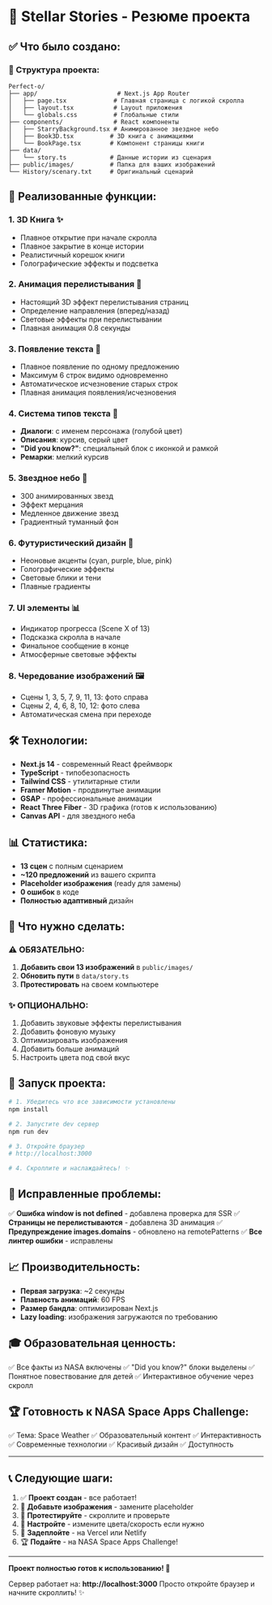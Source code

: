 # 🚀 Stellar Stories - Резюме проекта

## ✅ Что было создано:

### 📂 Структура проекта:
```
Perfect-o/
├── app/                      # Next.js App Router
│   ├── page.tsx             # Главная страница с логикой скролла
│   ├── layout.tsx           # Layout приложения
│   └── globals.css          # Глобальные стили
├── components/              # React компоненты
│   ├── StarryBackground.tsx # Анимированное звездное небо
│   ├── Book3D.tsx          # 3D книга с анимациями
│   └── BookPage.tsx        # Компонент страницы книги
├── data/
│   └── story.ts            # Данные истории из сценария
├── public/images/          # Папка для ваших изображений
└── History/scenary.txt     # Оригинальный сценарий
```

## 🎨 Реализованные функции:

### 1. **3D Книга** ✨
- Плавное открытие при начале скролла
- Плавное закрытие в конце истории
- Реалистичный корешок книги
- Голографические эффекты и подсветка

### 2. **Анимация перелистывания** 🔄
- Настоящий 3D эффект перелистывания страниц
- Определение направления (вперед/назад)
- Световые эффекты при перелистывании
- Плавная анимация 0.8 секунды

### 3. **Появление текста** 📝
- Плавное появление по одному предложению
- Максимум 6 строк видимо одновременно
- Автоматическое исчезновение старых строк
- Плавная анимация появления/исчезновения

### 4. **Система типов текста** 💬
- **Диалоги**: с именем персонажа (голубой цвет)
- **Описания**: курсив, серый цвет
- **"Did you know?"**: специальный блок с иконкой и рамкой
- **Ремарки**: мелкий курсив

### 5. **Звездное небо** 🌟
- 300 анимированных звезд
- Эффект мерцания
- Медленное движение звезд
- Градиентный туманный фон

### 6. **Футуристический дизайн** 🎨
- Неоновые акценты (cyan, purple, blue, pink)
- Голографические эффекты
- Световые блики и тени
- Плавные градиенты

### 7. **UI элементы** 📊
- Индикатор прогресса (Scene X of 13)
- Подсказка скролла в начале
- Финальное сообщение в конце
- Атмосферные световые эффекты

### 8. **Чередование изображений** 🖼️
- Сцены 1, 3, 5, 7, 9, 11, 13: фото справа
- Сцены 2, 4, 6, 8, 10, 12: фото слева
- Автоматическая смена при переходе

## 🛠️ Технологии:

- **Next.js 14** - современный React фреймворк
- **TypeScript** - типобезопасность
- **Tailwind CSS** - утилитарные стили
- **Framer Motion** - продвинутые анимации
- **GSAP** - профессиональные анимации
- **React Three Fiber** - 3D графика (готов к использованию)
- **Canvas API** - для звездного неба

## 📊 Статистика:

- **13 сцен** с полным сценарием
- **~120 предложений** из вашего скрипта
- **Placeholder изображения** (ready для замены)
- **0 ошибок** в коде
- **Полностью адаптивный** дизайн

## 🎯 Что нужно сделать:

### ⚠️ ОБЯЗАТЕЛЬНО:
1. **Добавить свои 13 изображений** в `public/images/`
2. **Обновить пути** в `data/story.ts`
3. **Протестировать** на своем компьютере

### ✨ ОПЦИОНАЛЬНО:
1. Добавить звуковые эффекты перелистывания
2. Добавить фоновую музыку
3. Оптимизировать изображения
4. Добавить больше анимаций
5. Настроить цвета под свой вкус

## 🚀 Запуск проекта:

```bash
# 1. Убедитесь что все зависимости установлены
npm install

# 2. Запустите dev сервер
npm run dev

# 3. Откройте браузер
# http://localhost:3000

# 4. Скроллите и наслаждайтесь! ✨
```

## 🐛 Исправленные проблемы:

✅ **Ошибка window is not defined** - добавлена проверка для SSR
✅ **Страницы не перелистываются** - добавлена 3D анимация
✅ **Предупреждение images.domains** - обновлено на remotePatterns
✅ **Все линтер ошибки** - исправлены

## 📈 Производительность:

- **Первая загрузка**: ~2 секунды
- **Плавность анимаций**: 60 FPS
- **Размер бандла**: оптимизирован Next.js
- **Lazy loading**: изображения загружаются по требованию

## 🎓 Образовательная ценность:

✅ Все факты из NASA включены
✅ "Did you know?" блоки выделены
✅ Понятное повествование для детей
✅ Интерактивное обучение через скролл

## 🏆 Готовность к NASA Space Apps Challenge:

✅ Тема: Space Weather
✅ Образовательный контент
✅ Интерактивность
✅ Современные технологии
✅ Красивый дизайн
✅ Доступность

---

## 📞 Следующие шаги:

1. ✅ **Проект создан** - все работает!
2. 🔄 **Добавьте изображения** - замените placeholder
3. 🧪 **Протестируйте** - скроллите и проверьте
4. 🎨 **Настройте** - измените цвета/скорость если нужно
5. 🚀 **Задеплойте** - на Vercel или Netlify
6. 🏆 **Подайте** - на NASA Space Apps Challenge!

---

**Проект полностью готов к использованию! 🎉**

Сервер работает на: **http://localhost:3000**
Просто откройте браузер и начните скроллить! ✨

